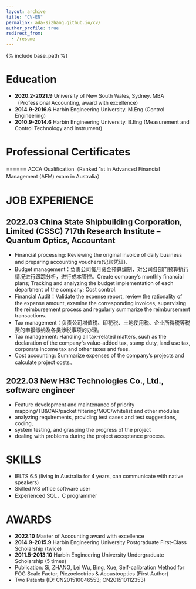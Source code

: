 ```yaml
---
layout: archive
title: "CV-EN"
permalink: ada-sizhang.github.io/cv/
author_profile: true
redirect_from:
  - /resume
---
```


{% include base_path %}

# Education
* **2020.2-2021.9** University of New South Wales, Sydney. MBA （Professional Accounting, award with excellence）
* **2014.9-2016.6** Harbin Engineering University. M.Eng (Control Engineering)
* **2010.9-2014.6** Harbin Engineering University. B.Eng (Measurement and Control Technology and Instrument)

# Professional Certificates
======
ACCA Qualification（Ranked 1st in Advanced Financial Management (AFM) exam in Australia）

# JOB EXPERIENCE
## **2022.03** China State Shipbuilding Corporation, Limited (CSSC) 717th Research Institute – Quantum Optics, Accountant
* Financial processing: Reviewing the original invoice of daily business and preparing accounting vouchers(记账凭证).
* Budget management：负责公司每月资金预算编制，对公司各部门预算执行情况进行跟踪分析，进行成本管控。Create company’s monthly financial plans; Tracking and analyzing the budget implementation of each department of the company; Cost control.
* Financial Audit：Validate the expense report, review the rationality of the expense amount, examine the corresponding invoices, supervising the reimbursement process and regularly summarize the reimbursement transactions.
* Tax management：负责公司增值税、印花税、土地使用税、企业所得税等税费的申报缴纳及各类涉税事项的办理。
* Tax management: Handling all tax-related matters, such as the declaration of the company's value-added tax, stamp duty, land use tax, corporate income tax and other taxes and fees.
* Cost accounting: Summarize expenses of the company’s projects and calculate project costs。


## **2022.03** New H3C Technologies Co., Ltd., software engineer
* Feature development and maintenance of priority mapping/TB&CAR/packet filtering/MQC/whitelist and other modules
* analyzing requirements, providing test cases and test suggestions, coding,
* system testing, and grasping the progress of the project
* dealing with problems during the project acceptance process.

# SKILLS
* IELTS 6.5 (living in Australia for 4 years, can communicate with native speakers)
* Skilled MS office software user
* Experienced SQL，C programmer 

# AWARDS
* **2022.10** Master of Accounting award with excellence
* **2014.9-2015.9** Harbin Engineering University Postgraduate First-Class Scholarship (twice)
* **2011.5-2013.10** Harbin Engineering University Undergraduate Scholarship (5 times)
* Publication: Si, ZHANG, Lei Wu, Bing, Xue, Self-calibration Method for FOG Scale Factor, Piezoelectrics & Acoustooptics (First Author)
* Two Patents (ID: CN201510046553; CN201510112353)